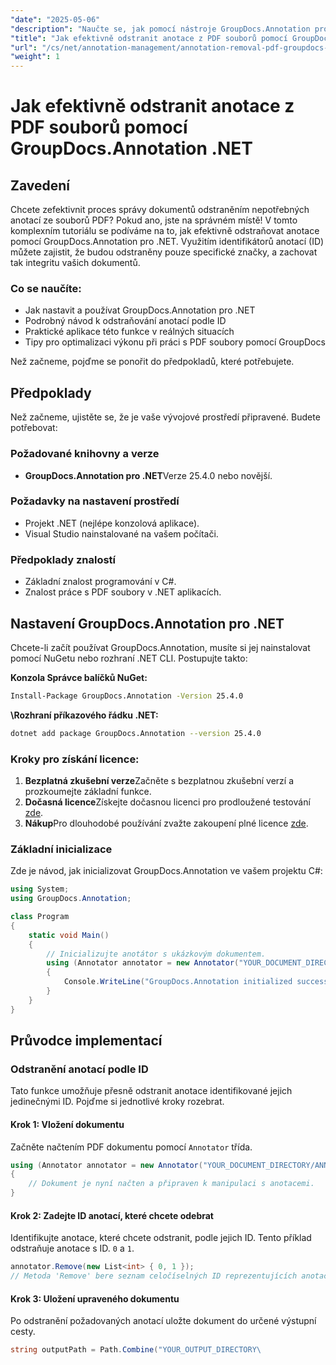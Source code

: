 ```yaml
---
"date": "2025-05-06"
"description": "Naučte se, jak pomocí nástroje GroupDocs.Annotation pro .NET odstraňovat anotace podle ID a optimalizovat tak proces správy dokumentů pomocí tohoto komplexního průvodce."
"title": "Jak efektivně odstranit anotace z PDF souborů pomocí GroupDocs.Annotation .NET"
"url": "/cs/net/annotation-management/annotation-removal-pdf-groupdocs-dotnet-guide/"
"weight": 1
---
```


# Jak efektivně odstranit anotace z PDF souborů pomocí GroupDocs.Annotation .NET

## Zavedení

Chcete zefektivnit proces správy dokumentů odstraněním nepotřebných anotací ze souborů PDF? Pokud ano, jste na správném místě! V tomto komplexním tutoriálu se podíváme na to, jak efektivně odstraňovat anotace pomocí GroupDocs.Annotation pro .NET. Využitím identifikátorů anotací (ID) můžete zajistit, že budou odstraněny pouze specifické značky, a zachovat tak integritu vašich dokumentů.

### Co se naučíte:
- Jak nastavit a používat GroupDocs.Annotation pro .NET
- Podrobný návod k odstraňování anotací podle ID
- Praktické aplikace této funkce v reálných situacích
- Tipy pro optimalizaci výkonu při práci s PDF soubory pomocí GroupDocs

Než začneme, pojďme se ponořit do předpokladů, které potřebujete.

## Předpoklady

Než začneme, ujistěte se, že je vaše vývojové prostředí připravené. Budete potřebovat:

### Požadované knihovny a verze
- **GroupDocs.Annotation pro .NET**Verze 25.4.0 nebo novější.

### Požadavky na nastavení prostředí
- Projekt .NET (nejlépe konzolová aplikace).
- Visual Studio nainstalované na vašem počítači.

### Předpoklady znalostí
- Základní znalost programování v C#.
- Znalost práce s PDF soubory v .NET aplikacích.

## Nastavení GroupDocs.Annotation pro .NET

Chcete-li začít používat GroupDocs.Annotation, musíte si jej nainstalovat pomocí NuGetu nebo rozhraní .NET CLI. Postupujte takto:

**Konzola Správce balíčků NuGet:**
```bash
Install-Package GroupDocs.Annotation -Version 25.4.0
```

**\Rozhraní příkazového řádku .NET:**
```bash
dotnet add package GroupDocs.Annotation --version 25.4.0
```

### Kroky pro získání licence:
1. **Bezplatná zkušební verze**Začněte s bezplatnou zkušební verzí a prozkoumejte základní funkce.
2. **Dočasná licence**Získejte dočasnou licenci pro prodloužené testování [zde](https://purchase.groupdocs.com/temporary-license/).
3. **Nákup**Pro dlouhodobé používání zvažte zakoupení plné licence [zde](https://purchase.groupdocs.com/buy).

### Základní inicializace
Zde je návod, jak inicializovat GroupDocs.Annotation ve vašem projektu C#:

```csharp
using System;
using GroupDocs.Annotation;

class Program
{
    static void Main()
    {
        // Inicializujte anotátor s ukázkovým dokumentem.
        using (Annotator annotator = new Annotator("YOUR_DOCUMENT_DIRECTORY/ANNOTATED.pdf"))
        {
            Console.WriteLine("GroupDocs.Annotation initialized successfully.");
        }
    }
}
```

## Průvodce implementací

### Odstranění anotací podle ID

Tato funkce umožňuje přesně odstranit anotace identifikované jejich jedinečnými ID. Pojďme si jednotlivé kroky rozebrat.

#### Krok 1: Vložení dokumentu
Začněte načtením PDF dokumentu pomocí `Annotator` třída.

```csharp
using (Annotator annotator = new Annotator("YOUR_DOCUMENT_DIRECTORY/ANNOTATED.pdf"))
{
    // Dokument je nyní načten a připraven k manipulaci s anotacemi.
}
```

#### Krok 2: Zadejte ID anotací, které chcete odebrat
Identifikujte anotace, které chcete odstranit, podle jejich ID. Tento příklad odstraňuje anotace s ID. `0` a `1`.

```csharp
annotator.Remove(new List<int> { 0, 1 });
// Metoda 'Remove' bere seznam celočíselných ID reprezentujících anotace.
```

#### Krok 3: Uložení upraveného dokumentu
Po odstranění požadovaných anotací uložte dokument do určené výstupní cesty.

```csharp
string outputPath = Path.Combine("YOUR_OUTPUT_DIRECTORY\